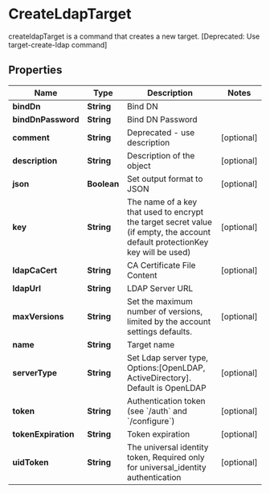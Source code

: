 

# CreateLdapTarget

createldapTarget is a command that creates a new target. [Deprecated: Use target-create-ldap command]

## Properties

| Name | Type | Description | Notes |
|------------ | ------------- | ------------- | -------------|
|**bindDn** | **String** | Bind DN |  |
|**bindDnPassword** | **String** | Bind DN Password |  |
|**comment** | **String** | Deprecated - use description |  [optional] |
|**description** | **String** | Description of the object |  [optional] |
|**json** | **Boolean** | Set output format to JSON |  [optional] |
|**key** | **String** | The name of a key that used to encrypt the target secret value (if empty, the account default protectionKey key will be used) |  [optional] |
|**ldapCaCert** | **String** | CA Certificate File Content |  [optional] |
|**ldapUrl** | **String** | LDAP Server URL |  |
|**maxVersions** | **String** | Set the maximum number of versions, limited by the account settings defaults. |  [optional] |
|**name** | **String** | Target name |  |
|**serverType** | **String** | Set Ldap server type, Options:[OpenLDAP, ActiveDirectory]. Default is OpenLDAP |  [optional] |
|**token** | **String** | Authentication token (see &#x60;/auth&#x60; and &#x60;/configure&#x60;) |  [optional] |
|**tokenExpiration** | **String** | Token expiration |  [optional] |
|**uidToken** | **String** | The universal identity token, Required only for universal_identity authentication |  [optional] |



